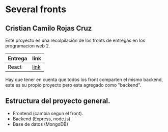 # Several fronts
## Cristian Camilo Rojas Cruz

Este proyecto es una recolpilación de los fronts de entregas en los programacion web 2.

| Entrega      | link      |
|--------------|-----------|
| React        | [link](/main/react-front/README.md)          |

Hay que tener en cuenta que todos los front comparten el mismo backend, este es su propio proyecto pero esta agregado como "backend".

## Estructura del proyecto general.

- Frontend (cambia segun el front).
- Backend (Express, node.js).
- Base de datos (MongoDB)